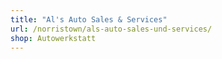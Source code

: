 ```yaml
---
title: "Al's Auto Sales & Services"
url: /norristown/als-auto-sales-und-services/
shop: Autowerkstatt
---
```

